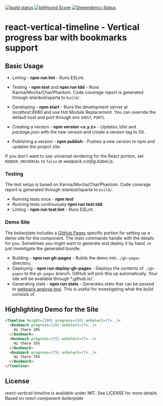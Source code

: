 [![build status](https://secure.travis-ci.org/yeyus/react-vertical-timeline.png)](http://travis-ci.org/yeyus/react-vertical-timeline) [![bitHound Score](https://www.bithound.io/github/yeyus/react-vertical-timeline/badges/score.svg)](https://www.bithound.io/github/yeyus/react-vertical-timeline) [![Dependency Status](https://david-dm.org/yeyus/react-vertical-timeline.svg)](https://david-dm.org/yeyus/react-vertical-timeline)
# react-vertical-timeline - Vertical progress bar with bookmarks support

## Basic Usage

* Linting - **npm run lint** - Runs ESLint.
* Testing - **npm test** and **npm run tdd** - Runs Karma/Mocha/Chai/Phantom. Code coverage report is generated through istanbul/isparta to `build/`.

* Developing - **npm start** - Runs the development server at *localhost:8080* and use Hot Module Replacement. You can override the default host and port through env (`HOST`, `PORT`).
* Creating a version - **npm version <x.y.z>** - Updates */dist* and *package.json* with the new version and create a version tag to Git.
* Publishing a version - **npm publish** - Pushes a new version to npm and updates the project site.

If you don't want to use universal rendering for the React portion, set `RENDER_UNIVERSAL` to `false` at *webpack.config.babel.js*.

### Testing

The test setup is based on Karma/Mocha/Chai/Phantom. Code coverage report is generated through istanbul/isparta to `build/`.

* Running tests once - **npm test**
* Running tests continuously **npm run test:tdd**
* Linting - **npm run test:lint** - Runs ESLint.

### Demo Site

The boilerplate includes a [GitHub Pages](https://pages.github.com/) specific portion for setting up a demo site for the component. The main commands handle with the details for you. Sometimes you might want to generate and deploy it by hand, or just investigate the generated bundle.

* Building - **npm run gh-pages** - Builds the demo into `./gh-pages` directory.
* Deploying - **npm run deploy-gh-pages** - Deploys the contents of `./gh-pages` to the `gh-pages` branch. GitHub will pick this up automatically. Your site will be available through *<user name>.github.io/<project name>`.
* Generating stats - **npm run stats** - Generates stats that can be passed to [webpack analyse tool](https://webpack.github.io/analyse/). This is useful for investigating what the build consists of.

## Highlighting Demo for the Site

```html
<Timeline height={300} progress={50} onSelect={fn..}>
  <Bookmark progress={20} onSelect={fn..}>
    Hi there 20%
  </Bookmark>
  <Bookmark progress={55} onSelect={fn..}>
    Hi there 55%
  </Bookmark>
  <Bookmark progress={75} onSelect={fn..}>
    Hi there 75%
  </Bookmark>
</Timeline>
```

## License

*react-vertical-timeline* is available under MIT. See LICENSE for more details. Based on *react-component-boilerplate*

